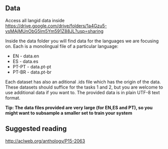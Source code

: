## Data

Access all langid data inside https://drive.google.com/drive/folders/1a4Gzu5-vsMAjMUnObG5lm5Ym591Z88JL?usp=sharing

Inside the data folder you will find data for the languages we are focusing on. Each is a monolingual file of a particular language:

* EN - data.en
* ES - data.es
* PT-PT - data.pt-pt
* PT-BR - data.pt-br

Each dataset has also an aditional .ids file which has the origin of the data. These datasets should suffice for the tasks 1 and 2, but
you are welcome to use additional data if you want to. The provided data is in plain UTF-8 text format.

**Tip: The data files provided are very large (for EN,ES and PT), so you might want to subsample a smaller set to train your system**

## Suggested reading

http://aclweb.org/anthology/P15-2063

